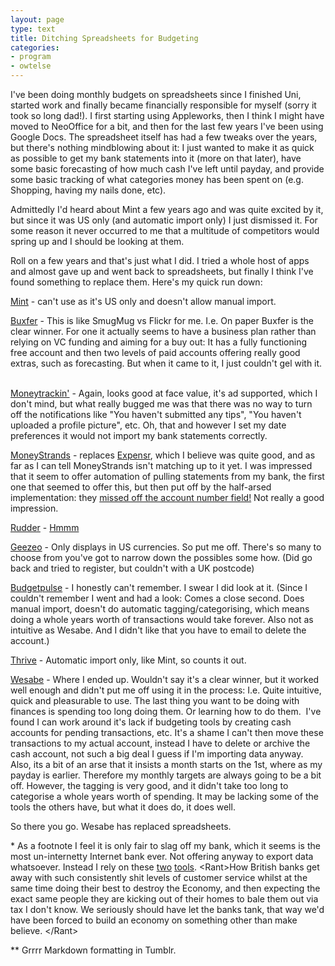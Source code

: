 ```yaml
---
layout: page
type: text
title: Ditching Spreadsheets for Budgeting
categories: 
- program
- owtelse
---
```

I've been doing monthly budgets on spreadsheets since I finished Uni, started work and finally became financially responsible for myself (sorry it took so long dad!). I first starting using Appleworks, then I think I might have moved to NeoOffice for a bit, and then for the last few years I've been using Google Docs. The spreadsheet itself has had a few tweaks over the years, but there's nothing mindblowing about it: I just wanted to make it as quick as possible to get my bank statements into it (more on that later), have some basic forecasting of how much cash I've left until payday, and provide some basic tracking of what categories money has been spent on (e.g. Shopping, having my nails done, etc). 

Admittedly I'd heard about Mint a few years ago and was quite excited by it, but since it was US only (and automatic import only) I just dismissed it. For some reason it never occurred to me that a multitude of competitors would spring up and I should be looking at them. 

Roll on a few years and that's just what I did. I tried a whole host of apps and almost gave up and went back to spreadsheets, but finally I think I've found something to replace them. Here's my quick run down:

[Mint](http://www.mint.com/) - can't use as it's US only and doesn't allow manual import.

[Buxfer](http://www.buxfer.com/) - This is like SmugMug vs Flickr for me. I.e. On paper Buxfer is the clear winner. For one it actually seems to have a business plan rather than relying on VC funding and aiming for a buy out: It has a fully functioning free account and then two levels of paid accounts offering really good extras, such as forecasting. But when it came to it, I just couldn't gel with it.   

[Moneytrackin'](http://www.moneytrackin.com/) - Again, looks good at face value, it's ad supported, which I don't mind, but what really bugged me was that there was no way to turn off the notifications like "You haven't submitted any tips", "You haven't uploaded a profile picture", etc. Oh, that and however I set my date preferences it would not import my bank statements correctly.   

[MoneyStrands](http://money.strands.com/) - replaces [Expensr](http://www.expensr.com/), which I believe was quite good, and as far as I can tell MoneyStrands isn't matching up to it yet. I was impressed that it seem to offer automation of pulling statements from my bank, the first one that seemed to offer this, but then put off by the half-arsed implementation: they [missed off the account number field!](https://money.strands.com/forum/topic/smile-uk) Not really a good impression.  

[Rudder](http://www.rudder.com) - [Hmmm](http://mashable.com/2009/05/19/rudder-security-breach/) 

[Geezeo](http://www.geezeo.com/) - Only displays in US currencies. So put me off. There's so many to choose from you've got to narrow down the possibles some how. (Did go back and tried to register, but couldn't with a UK postcode)  

[Budgetpulse](http://www.budgetpulse.com/) - I honestly can't remember. I swear I did look at it. (Since I couldn't remember I went and had a look: Comes a close second. Does manual import, doesn't do automatic tagging/categorising, which means doing a whole years worth of transactions would take forever. Also not as intuitive as Wesabe. And I didn't like that you have to email to delete the account.)  

[Thrive](http://www.justthrive.com/) - Automatic import only, like Mint, so counts it out.

[Wesabe](http://www.wesabe.com/) - Where I ended up. Wouldn't say it's a clear winner, but it worked well enough and didn't put me off using it in the process: I.e. Quite intuitive, quick and pleasurable to use. The last thing you want to be doing with finances is spending too long doing them. Or learning how to do them.  I've found I can work around it's lack if budgeting tools by creating cash accounts for pending transactions, etc. It's a shame I can't then move these transactions to my actual account, instead I have to delete or archive the cash account, not such a big deal I guess if I'm importing data anyway. Also, its a bit of an arse that it insists a month starts on the 1st, where as my payday is earlier. Therefore my monthly targets are always going to be a bit off. However, the tagging is very good, and it didn't take too long to categorise a whole years worth of spending. It may be lacking some of the tools the others have, but what it does do, it does well. 

So there you go. Wesabe has replaced spreadsheets. 

\* As a footnote I feel it is only fair to slag off my bank, which it seems is the most un-internetty Internet bank ever. Not offering anyway to export data whatsoever. Instead I rely on these [two](http://www.4square.co.uk/smile/) [tools](http://userscripts.org/scripts/show/6976). &lt;Rant&gt;How British banks get away with such consistently shit levels of customer service whilst at the same time doing their best to destroy the Economy, and then expecting the exact same people they are kicking out of their homes to bale them out via tax I don't know. We seriously should have let the banks tank, that way we'd have been forced to build an economy on something other than make believe. &lt;/Rant&gt;

\*\* Grrrr Markdown formatting in Tumblr.
